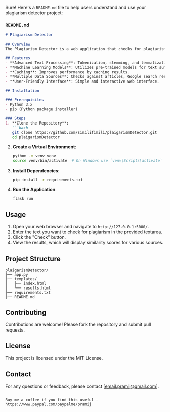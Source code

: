 Sure! Here's a `README.md` file to help users understand and use your plagiarism detector project:

### `README.md`

```markdown
# Plagiarism Detector

## Overview
The Plagiarism Detector is a web application that checks for plagiarism by comparing input text against various sources, including academic articles, Google search results, and Wikipedia articles. It uses advanced text processing techniques and machine learning models to provide accurate similarity scores.

## Features
- **Advanced Text Processing**: Tokenization, stemming, and lemmatization to preprocess text.
- **Machine Learning Models**: Utilizes pre-trained models for text summarization.
- **Caching**: Improves performance by caching results.
- **Multiple Data Sources**: Checks against articles, Google search results, and Wikipedia.
- **User-Friendly Interface**: Simple and interactive web interface.

## Installation

### Prerequisites
- Python 3.x
- pip (Python package installer)

### Steps
1. **Clone the Repository**:
   ```bash
   git clone https://github.com/similifimili/plaigarismDetector.git
   cd plaigarismDetector
   ```

2. **Create a Virtual Environment**:
   ```bash
   python -m venv venv
   source venv/bin/activate  # On Windows use `venv\Scripts\activate`
   ```

3. **Install Dependencies**:
   ```bash
   pip install -r requirements.txt
   ```

4. **Run the Application**:
   ```bash
   flask run
   ```

## Usage
1. Open your web browser and navigate to `http://127.0.0.1:5000/`.
2. Enter the text you want to check for plagiarism in the provided textarea.
3. Click the "Check" button.
4. View the results, which will display similarity scores for various sources.

## Project Structure
```
plaigarismDetector/
├── app.py
├── templates/
│   ├── index.html
│   └── results.html
├── requirements.txt
├── README.md
```

## Contributing
Contributions are welcome! Please fork the repository and submit pull requests.

## License
This project is licensed under the MIT License.

## Contact
For any questions or feedback, please contact [email.pramij@gmail.com].

```

Buy me a coffee if you find this useful - https://www.paypal.com/paypalme/pramij